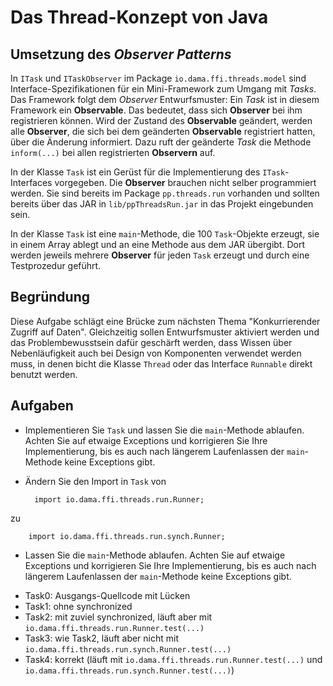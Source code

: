 # Das Thread-Konzept von Java #

## Umsetzung des _Observer Patterns_ ##

In ``ITask`` und ``ITaskObserver`` im Package ``io.dama.ffi.threads.model`` sind Interface-Spezifikationen für ein Mini-Framework zum Umgang mit _Tasks_. Das Framework folgt dem _Observer_ Entwurfsmuster: Ein _Task_ ist in diesem Framework ein **Observable**. Das bedeutet, dass sich **Observer** bei ihm registrieren können. Wird der Zustand des **Observable** geändert, werden alle **Observer**, die sich bei dem geänderten **Observable** registriert hatten, über die Änderung informiert. Dazu ruft der geänderte _Task_ die Methode ``inform(...)`` bei allen registrierten **Observern** auf.

In der Klasse ``Task`` ist ein Gerüst für die Implementierung des ``ITask``-Interfaces vorgegeben. Die **Observer** brauchen nicht selber programmiert werden. Sie sind bereits im Package ``pp.threads.run`` vorhanden und sollten bereits über das JAR in ``lib/ppThreadsRun.jar`` in das Projekt eingebunden sein.

In der Klasse ``Task`` ist eine ``main``-Methode, die 100 ``Task``-Objekte erzeugt, sie in einem Array ablegt und an eine Methode aus dem JAR übergibt. Dort werden jeweils mehrere **Observer** für jeden ``Task`` erzeugt und durch eine Testprozedur geführt.

## Begründung ##

Diese Aufgabe schlägt eine Brücke zum nächsten Thema "Konkurrierender Zugriff auf Daten". Gleichzeitig sollen Entwurfsmuster aktiviert werden und das Problembewusstsein dafür geschärft werden, dass Wissen über Nebenläufigkeit auch bei Design von Komponenten verwendet werden muss, in denen bicht die Klasse ``Thread`` oder das Interface ``Runnable`` direkt benutzt werden.

## Aufgaben ##

* Implementieren Sie ``Task`` und lassen Sie die ``main``-Methode ablaufen. Achten Sie auf etwaige Exceptions und korrigieren Sie Ihre Implementierung, bis es auch nach längerem Laufenlassen der ``main``-Methode keine Exceptions gibt.
* Ändern Sie den Import in ``Task`` von 

		import io.dama.ffi.threads.run.Runner;

zu 

		import io.dama.ffi.threads.run.synch.Runner;

* Lassen Sie die ``main``-Methode ablaufen. Achten Sie auf etwaige Exceptions und korrigieren Sie Ihre Implementierung, bis es auch nach längerem Laufenlassen der ``main``-Methode keine Exceptions gibt.

- Task0: Ausgangs-Quellcode mit Lücken
- Task1: ohne synchronized
- Task2: mit zuviel synchronized, läuft aber mit ``io.dama.ffi.threads.run.Runner.test(...)`` 
- Task3: wie Task2, läuft aber nicht mit ``io.dama.ffi.threads.run.synch.Runner.test(...)``
- Task4: korrekt (läuft mit ``io.dama.ffi.threads.run.Runner.test(...)`` und ``io.dama.ffi.threads.run.synch.Runner.test(...)``)
